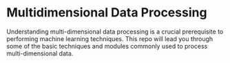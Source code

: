 # Multidimensional Data Processing
Understanding multi-dimensional data processing is a crucial prerequisite to performing machine learning techniques. This repo will lead you through some of the basic techniques and modules commonly used to process multi-dimensional data.
